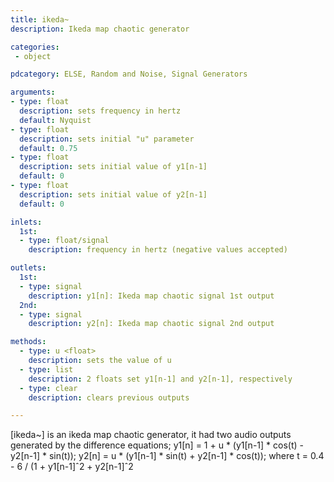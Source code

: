 ```yaml
---
title: ikeda~
description: Ikeda map chaotic generator

categories:
 - object

pdcategory: ELSE, Random and Noise, Signal Generators

arguments:
- type: float
  description: sets frequency in hertz
  default: Nyquist
- type: float
  description: sets initial "u" parameter
  default: 0.75
- type: float
  description: sets initial value of y1[n-1]
  default: 0
- type: float
  description: sets initial value of y2[n-1]
  default: 0

inlets:
  1st:
  - type: float/signal
    description: frequency in hertz (negative values accepted)

outlets:
  1st:
  - type: signal
    description: y1[n]: Ikeda map chaotic signal 1st output
  2nd:
  - type: signal
    description: y2[n]: Ikeda map chaotic signal 2nd output

methods:
  - type: u <float>
    description: sets the value of u
  - type: list
    description: 2 floats set y1[n-1] and y2[n-1], respectively
  - type: clear
    description: clears previous outputs

---
```


[ikeda~] is an ikeda map chaotic generator, it had two audio outputs generated by the difference equations;
y1[n] = 1 + u * (y1[n-1] * cos(t) - y2[n-1] * sin(t));
y2[n] = u * (y1[n-1] * sin(t) + y2[n-1] * cos(t));
where t = 0.4 - 6 / (1 + y1[n-1]ˆ2 + y2[n-1]ˆ2

